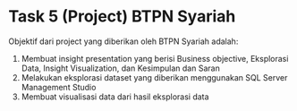 # Task 5 (Project) BTPN Syariah

Objektif dari project yang diberikan oleh BTPN Syariah adalah:
1. Membuat insight presentation yang berisi Business objective, Eksplorasi Data, Insight Visualization, dan Kesimpulan dan Saran
2. Melakukan eksplorasi dataset yang diberikan menggunakan SQL Server Management Studio
3. Membuat visualisasi data dari hasil eksplorasi data
